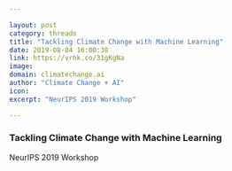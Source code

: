 ```yaml
---

layout: post
category: threads
title: "Tackling Climate Change with Machine Learning"
date: 2019-08-04 16:00:38
link: https://vrhk.co/31gKgNa
image: 
domain: climatechange.ai
author: "Climate Change + AI"
icon: 
excerpt: "NeurIPS 2019 Workshop"

---
```


### Tackling Climate Change with Machine Learning

NeurIPS 2019 Workshop